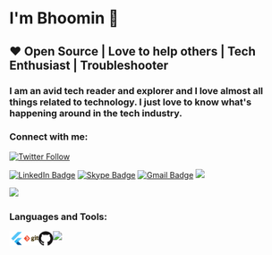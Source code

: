 # I'm Bhoomin 👋

## ❤ Open Source | Love to help others | Tech Enthusiast | Troubleshooter

### I am an avid tech reader and explorer and I love almost all things related to technology. I just love to know what's happening around in the tech industry.

### Connect with me:

[![Twitter Follow](https://img.shields.io/twitter/follow/bhoominnaik?color=1da1f2&logo=Twitter&style=for-the-badge)](https://twitter.com/intent/follow?original_referer=https%3A%2F%2Fgithub.com%2Fbhoominnaik&screen_name=bhoominnaik)

[![LinkedIn Badge](https://img.shields.io/badge/-Bhoomin%20Naik-blue?style=flat&logo=Linkedin&logoColor=white&link=https://www.linkedin.com/in/bhoomin-naik/)](https://www.linkedin.com/in/bhoomin-naik/)
[![Skype Badge](https://img.shields.io/badge/-bhoominnaik-blue?style=flat&logo=Skype&logoColor=white&link=skype:bhoominnaik)](skype:bhoominnaik)
[![Gmail Badge](https://img.shields.io/badge/-bhoominn@gmail.com-c14438?style=flat&logo=Gmail&logoColor=white&link=mailto:bhoominn@gmail.com)](mailto:bhoominn@gmail.com)
![](https://visitor-badge.glitch.me/badge?page_id=bhoominn.bhoominn)

<a href="https://www.buymeacoffee.com/bhoominn"><img src="https://img.buymeacoffee.com/button-api/?text=Buy me a coffee&emoji=&slug=bhoominn&button_colour=5F7FFF&font_colour=ffffff&font_family=Cookie&outline_colour=000000&coffee_colour=FFDD00"></a>


### Languages and Tools:
<img align="left" alt="Flutter" width="26px" src="https://raw.githubusercontent.com/github/explore/80688e429a7d4ef2fca1e82350fe8e3517d3494d/topics/flutter/flutter.png" />
<img align="left" alt="Git" width="26px" src="https://raw.githubusercontent.com/github/explore/80688e429a7d4ef2fca1e82350fe8e3517d3494d/topics/git/git.png" />
<img align="left" alt="GitHub" width="26px" src="https://raw.githubusercontent.com/github/explore/78df643247d429f6cc873026c0622819ad797942/topics/github/github.png" />

<p><img src="https://github-readme-stats.vercel.app/api?username=bhoominn" /></p>
